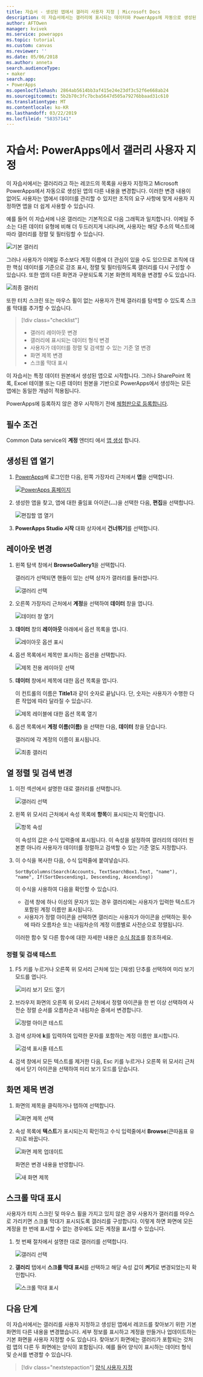 ```yaml
---
title: 자습서 - 생성된 앱에서 갤러리 사용자 지정 | Microsoft Docs
description: 이 자습서에서는 갤러리에 표시되는 데이터와 PowerApps에 자동으로 생성된 앱의 다른 요소를 사용자 지정합니다.
author: AFTOwen
manager: kvivek
ms.service: powerapps
ms.topic: tutorial
ms.custom: canvas
ms.reviewer: ''
ms.date: 05/06/2018
ms.author: anneta
search.audienceType:
- maker
search.app:
- PowerApps
ms.openlocfilehash: 2864ab5614bb3af415e24e23df3c52f6e668ab24
ms.sourcegitcommit: 5b2b70c3fc7bcba5647d505a79276bbaad31c610
ms.translationtype: MT
ms.contentlocale: ko-KR
ms.lasthandoff: 03/22/2019
ms.locfileid: "58357141"
---
```

# <a name="tutorial-customize-a-gallery-in-powerapps"></a>자습서: PowerApps에서 갤러리 사용자 지정

이 자습서에서는 갤러리라고 하는 레코드의 목록을 사용자 지정하고 Microsoft PowerApps에서 자동으로 생성된 앱의 다른 내용을 변경합니다. 이러한 변경 내용이 없어도 사용자는 앱에서 데이터를 관리할 수 있지만 조직의 요구 사항에 맞게 사용자 지정하면 앱을 더 쉽게 사용할 수 있습니다.

예를 들어 이 자습서에 나온 갤러리는 기본적으로 다음 그래픽과 일치합니다. 이메일 주소는 다른 데이터 유형에 비해 더 두드러지게 나타나며, 사용자는 해당 주소의 텍스트에 따라 갤러리를 정렬 및 필터링할 수 있습니다.

![기본 갤러리](./media/customize-layout-sharepoint/gallery-before.png)

그러나 사용자가 이메일 주소보다 계정 이름에 더 관심이 있을 수도 있으므로 조직에 대한 핵심 데이터를 기준으로 강조 표시, 정렬 및 필터링하도록 갤러리를 다시 구성할 수 있습니다. 또한 앱의 다른 화면과 구분되도록 기본 화면의 제목을 변경할 수도 있습니다.

![최종 갤러리](./media/customize-layout-sharepoint/gallery-after.png)

또한 터치 스크린 또는 마우스 휠이 없는 사용자가 전체 갤러리를 탐색할 수 있도록 스크롤 막대를 추가할 수 있습니다.

> [!div class="checklist"]
> * 갤러리 레이아웃 변경
> * 갤러리에 표시되는 데이터 형식 변경
> * 사용자가 데이터를 정렬 및 검색할 수 있는 기준 열 변경
> * 화면 제목 변경
> * 스크롤 막대 표시

이 자습서는 특정 데이터 원본에서 생성된 앱으로 시작합니다. 그러나 SharePoint 목록, Excel 테이블 또는 다른 데이터 원본을 기반으로 PowerApps에서 생성하는 모든 앱에는 동일한 개념이 적용됩니다.

PowerApps에 등록하지 않은 경우 시작하기 전에 [체험판으로 등록합니다](https://web.powerapps.com?utm_source=padocs&utm_medium=linkinadoc&utm_campaign=referralsfromdoc).

## <a name="prerequisites"></a>필수 조건

Common Data service의 **계정**  엔터티 에서 [앱 생성](data-platform-create-app.md) 합니다.

## <a name="open-the-generated-app"></a>생성된 앱 열기

1. [PowerApps](https://web.powerapps.com?utm_source=padocs&utm_medium=linkinadoc&utm_campaign=referralsfromdoc)에 로그인한 다음, 왼쪽 가장자리 근처에서 **앱**을 선택합니다.

    [![PowerApps 홈페이지](./media/customize-layout-sharepoint/sign-in.png)](./media/customize-layout-sharepoint/sign-in.png#lightbox)

1. 생성한 앱을 찾고, 앱에 대한 줄임표 아이콘(**...**)을 선택한 다음, **편집**을 선택합니다.

    ![편집할 앱 열기](./media/customize-layout-sharepoint/open-app.png)

1. **PowerApps Studio 시작** 대화 상자에서 **건너뛰기**를 선택합니다.

## <a name="change-the-layout"></a>레이아웃 변경

1. 왼쪽 탐색 창에서 **BrowseGallery1**을 선택합니다.

    갤러리가 선택되면 핸들이 있는 선택 상자가 갤러리를 둘러쌉니다.

    ![갤러리 선택](media/customize-layout-sharepoint/select-gallery-1.png)

1. 오른쪽 가장자리 근처에서 **계정**을 선택하여 **데이터** 창을 엽니다.

    ![**데이터** 창 열기](./media/customize-layout-sharepoint/open-data-pane.png)

1. **데이터** 창의 **레이아웃** 아래에서 옵션 목록을 엽니다.

    ![레이아웃 옵션 표시](./media/customize-layout-sharepoint/show-layouts.png)

1. 옵션 목록에서 제목만 표시하는 옵션을 선택합니다.

    ![제목 전용 레이아웃 선택](./media/customize-layout-sharepoint/choose-layout.png)

1. **데이터** 창에서 제목에 대한 옵션 목록을 엽니다.

    이 컨트롤의 이름은 **Title1**과 같이 숫자로 끝납니다. 단, 숫자는 사용자가 수행한 다른 작업에 따라 달라질 수 있습니다.

    ![제목 레이블에 대한 옵션 목록 열기](./media/customize-layout-sharepoint/show-title-options.png)

1. 옵션 목록에서 **계정 이름(이름)** 을 선택한 다음, **데이터** 창을 닫습니다.

    갤러리에 각 계정의 이름이 표시됩니다.

    ![최종 갤러리](./media/customize-layout-sharepoint/final-gallery.png)

## <a name="change-sort-and-search-columns"></a>열 정렬 및 검색 변경

1. 이전 섹션에서 설명한 대로 갤러리를 선택합니다.

    ![갤러리 선택](./media/customize-layout-sharepoint/select-gallery-title.png)

1. 왼쪽 위 모서리 근처에서 속성 목록에 **항목**이 표시되는지 확인합니다.

    ![항목 속성](./media/customize-layout-sharepoint/items-property.png)

    이 속성의 값은 수식 입력줄에 표시됩니다. 이 속성을 설정하여 갤러리의 데이터 원본뿐 아니라 사용자가 데이터를 정렬하고 검색할 수 있는 기준 열도 지정합니다.

1. 이 수식을 복사한 다음, 수식 입력줄에 붙여넣습니다.

    ```SortByColumns(Search(Accounts, TextSearchBox1.Text, "name"), "name", If(SortDescending1, Descending, Ascending))```

    이 수식을 사용하여 다음을 확인할 수 있습니다.

    * 검색 창에 하나 이상의 문자가 있는 경우 갤러리에는 사용자가 입력한 텍스트가 포함된 계정 이름만 표시됩니다.
    * 사용자가 정렬 아이콘을 선택하면 갤러리는 사용자가 아이콘을 선택하는 횟수에 따라 오름차순 또는 내림차순의 계정 이름별로 사전순으로 정렬됩니다.

     이러한 함수 및 다른 함수에 대한 자세한 내용은 [수식 참조](formula-reference.md)를 참조하세요.

### <a name="test-sorting-and-searching"></a>정렬 및 검색 테스트

1. F5 키를 누르거나 오른쪽 위 모서리 근처에 있는 [재생] 단추를 선택하여 미리 보기 모드를 엽니다.

    ![미리 보기 모드 열기](./media/customize-layout-sharepoint/open-preview.png)

1. 브라우저 화면의 오른쪽 위 모서리 근처에서 정렬 아이콘을 한 번 이상 선택하여 사전순 정렬 순서를 오름차순과 내림차순 중에서 변경합니다.

    ![정렬 아이콘 테스트](./media/customize-layout-sharepoint/sort-button.png)

1. 검색 상자에 **k**를 입력하여 입력한 문자를 포함하는 계정 이름만 표시합니다.

    ![검색 표시줄 테스트](./media/customize-layout-sharepoint/test-filter.png)

1. 검색 창에서 모든 텍스트를 제거한 다음, Esc 키를 누르거나 오른쪽 위 모서리 근처에서 닫기 아이콘을 선택하여 미리 보기 모드를 닫습니다.

## <a name="change-the-screen-title"></a>화면 제목 변경

1. 화면의 제목을 클릭하거나 탭하여 선택합니다.

    ![화면 제목 선택](./media/customize-layout-sharepoint/select-title.png)

1. 속성 목록에 **텍스트**가 표시되는지 확인하고 수식 입력줄에서 **Browse**(큰따옴표 유지)로 바꿉니다.

    ![화면 제목 업데이트](./media/customize-layout-sharepoint/change-screen-title.png)

    화면은 변경 내용을 반영합니다.

    ![새 화면 제목](./media/customize-layout-sharepoint/new-screen-title.png)

## <a name="show-a-scrollbar"></a>스크롤 막대 표시

사용자가 터치 스크린 및 마우스 휠을 가지고 있지 않은 경우 사용자가 갤러리를 마우스로 가리키면 스크롤 막대가 표시되도록 갤러리를 구성합니다. 이렇게 하면 화면에 모든 계정을 한 번에 표시할 수 없는 경우에도 모든 계정을 표시할 수 있습니다.

1. 첫 번째 절차에서 설명한 대로 갤러리를 선택합니다.

    ![갤러리 선택](./media/customize-layout-sharepoint/select-gallery-sorted.png)

1. **갤러리** 탭에서 **스크롤 막대 표시**를 선택하고 해당 속성 값이 **켜기**로 변경되었는지 확인합니다.

    ![스크롤 막대 표시](./media/customize-layout-sharepoint/show-scrollbar.png)

## <a name="next-steps"></a>다음 단계

이 자습서에서는 갤러리를 사용자 지정하고 생성된 앱에서 레코드를 찾아보기 위한 기본 화면의 다른 내용을 변경했습니다. 세부 정보를 표시하고 계정을 만들거나 업데이트하는 기본 화면을 사용자 지정할 수도 있습니다. 찾아보기 화면에는 갤러리가 포함되는 것처럼 앱의 다른 두 화면에는 양식이 포함됩니다. 예를 들어 양식이 표시하는 데이터 형식 및 순서를 변경할 수 있습니다.

> [!div class="nextstepaction"]
> [양식 사용자 지정](customize-forms-sharepoint.md)

